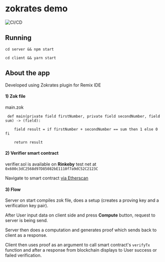 # zokrates demo

![CI/CD](https://github.com/andrejrakic/zokrates-demo/workflows/CI/CD/badge.svg?branch=master)

## Running


``` cd server && npm start ```


``` cd client && yarn start ```

## About the app

Developed using Zokrates plugin for Remix IDE

#### 1) Zok file

main.zok

     def main(private field firstNumber, private field secondNumber, field sum) -> (field):

        field result = if firstNumber + secondNumber == sum then 1 else 0 fi

        return result


#### 2) Verifier smart contract

verifier.sol is available on **Rinkeby** test net at ``` 0x600c3dC2568d97D85082bE1110f7a9dC52C2123C ```

Navigate to smart contract [via Etherscan](https://rinkeby.etherscan.io/address/0x600c3dc2568d97d85082be1110f7a9dc52c2123c#code)

#### 3) Flow

Server on start compiles zok file, does a setup (creates a proving key and a verification key pair).

After User input data on client side and press **Compute** button, request to server is being send. 

Server then does a computation and generates proof which sends back to client as a response. 

Client then uses proof as an argument to call smart contract's ```verifyTx``` function and after a response from blockchain displays to User success or failed verification.
